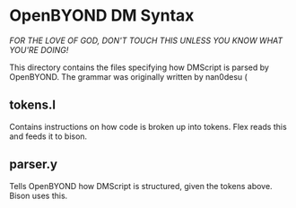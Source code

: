 # OpenBYOND DM Syntax

*FOR THE LOVE OF GOD, DON'T TOUCH THIS UNLESS YOU KNOW WHAT YOU'RE DOING!*

This directory contains the files specifying how DMScript is parsed by OpenBYOND.  The grammar was originally written 
by nan0desu (

## tokens.l

Contains instructions on how code is broken up into tokens.  Flex reads this and feeds it to bison.

## parser.y

Tells OpenBYOND how DMScript is structured, given the tokens above.  Bison uses this.